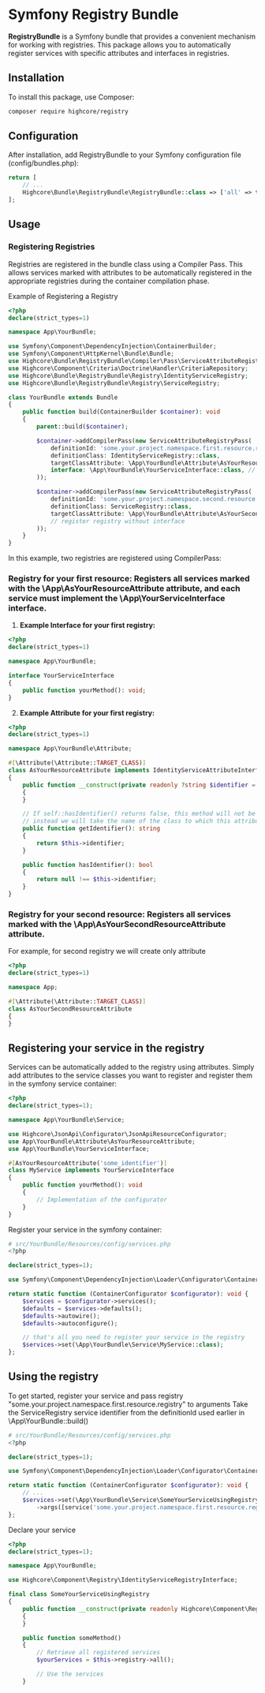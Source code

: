# Symfony Registry Bundle

**RegistryBundle** is a Symfony bundle that provides a convenient mechanism for working with registries. 
This package allows you to automatically register services with specific attributes and interfaces in registries.

## Installation
To install this package, use Composer:
```bash
composer require highcore/registry
```

## Configuration
After installation, add RegistryBundle to your Symfony configuration file (config/bundles.php):
```php
return [
    // ...
    Highcore\Bundle\RegistryBundle\RegistryBundle::class => ['all' => true],
];
```

## Usage
### Registering Registries
Registries are registered in the bundle class using a Compiler Pass. This allows services marked with attributes to be automatically registered in the appropriate registries during the container compilation phase.

Example of Registering a Registry
```php
<?php
declare(strict_types=1)

namespace App\YourBundle;

use Symfony\Component\DependencyInjection\ContainerBuilder;
use Symfony\Component\HttpKernel\Bundle\Bundle;
use Highcore\Bundle\RegistryBundle\Compiler\Pass\ServiceAttributeRegistryPass;
use Highcore\Component\Criteria\Doctrine\Handler\CriteriaRepository;
use Highcore\Bundle\RegistryBundle\Registry\IdentityServiceRegistry;
use Highcore\Bundle\RegistryBundle\Registry\ServiceRegistry;

class YourBundle extends Bundle
{
    public function build(ContainerBuilder $container): void
    {
        parent::build($container);

        $container->addCompilerPass(new ServiceAttributeRegistryPass(
            definitionId: 'some.your.project.namespace.first.resource.registry',
            definitionClass: IdentityServiceRegistry::class,
            targetClassAttribute: \App\YourBundle\Attribute\AsYourResourceAttribute::class, // your attribute class
            interface: \App\YourBundle\YourServiceInterface::class, // your interface class (interface is optional, if passed, CompilerPass will check your service for an implementation of that interface)
        ));

        $container->addCompilerPass(new ServiceAttributeRegistryPass(
            definitionId: 'some.your.project.namespace.second.resource.registry',
            definitionClass: ServiceRegistry::class,
            targetClassAttribute: \App\YourBundle\Attribute\AsYourSecondResourceAttribute::class,
            // register registry without interface
        ));
    }
}
```

In this example, two registries are registered using CompilerPass:
### Registry for your first resource: Registers all services marked with the \App\AsYourResourceAttribute attribute, and each service must implement the \App\YourServiceInterface interface.
1. **Example Interface for your first registry:**
```php
<?php
declare(strict_types=1)

namespace App\YourBundle;

interface YourServiceInterface
{
    public function yourMethod(): void;
}
```
2. **Example Attribute for your first registry:**
```php
<?php
declare(strict_types=1)

namespace App\YourBundle\Attribute;

#[\Attribute(\Attribute::TARGET_CLASS)]
class AsYourResourceAttribute implements IdentityServiceAttributeInterface
{
    public function __construct(private readonly ?string $identifier = null)
    {
    }

    // If self::hasIdentifier() returns false, this method will not be called,
    // instead we will take the name of the class to which this attribute will be assigned as the identifier
    public function getIdentifier(): string
    {
        return $this->identifier;
    }

    public function hasIdentifier(): bool
    {
        return null !== $this->identifier;
    }
}
```

### Registry for your second resource: Registers all services marked with the \App\AsYourSecondResourceAttribute attribute.
For example, for second registry we will create only attribute
```php
<?php
declare(strict_types=1)

namespace App;

#[\Attribute(\Attribute::TARGET_CLASS)]
class AsYourSecondResourceAttribute
{
}
```

## Registering your service in the registry
Services can be automatically added to the registry using attributes. 
Simply add attributes to the service classes you want to register and register them in the symfony service container:
```php
<?php
declare(strict_types=1);

namespace App\YourBundle\Service;

use Highcore\JsonApi\Configurator\JsonApiResourceConfigurator;
use App\YourBundle\Attribute\AsYourResourceAttribute;
use App\YourBundle\YourServiceInterface;

#[AsYourResourceAttribute('some_identifier')]
class MyService implements YourServiceInterface
{
    public function yourMethod(): void
    {
        // Implementation of the configurator
    }
}
```

Register your service in the symfony container:
```php
# src/YourBundle/Resources/config/services.php
<?php

declare(strict_types=1);

use Symfony\Component\DependencyInjection\Loader\Configurator\ContainerConfigurator;

return static function (ContainerConfigurator $configurator): void {
    $services = $configurator->services();
    $defaults = $services->defaults();
    $defaults->autowire();
    $defaults->autoconfigure();

    // that's all you need to register your service in the registry
    $services->set(\App\YourBundle\Service\MyService::class);
};
```

## Using the registry
To get started, register your service and pass registry "some.your.project.namespace.first.resource.registry" to arguments
Take the ServiceRegistry service identifier from the definitionId used earlier in \App\YourBundle::build()
```php
# src/YourBundle/Resources/config/services.php
<?php

declare(strict_types=1);

use Symfony\Component\DependencyInjection\Loader\Configurator\ContainerConfigurator;

return static function (ContainerConfigurator $configurator): void {
    // ...
    $services->set(\App\YourBundle\Service\SomeYourServiceUsingRegistry::class)
        ->args([service('some.your.project.namespace.first.resource.registry')]);
};
```

Declare your service
```php
<?php
declare(strict_types=1);

namespace App\YourBundle;

use Highcore\Component\Registry\IdentityServiceRegistryInterface;

final class SomeYourServiceUsingRegistry
{
    public function __construct(private readonly Highcore\Component\Registry\IdentityServiceRegistryInterface $registry)
    {
    }

    public function someMethod()
    {
        // Retrieve all registered services
        $yourServices = $this->registry->all();

        // Use the services
    }
```


